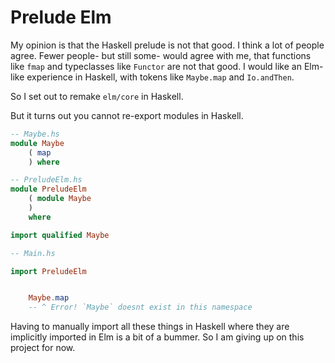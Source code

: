 # Prelude Elm

My opinion is that the Haskell prelude is not that good. I think a lot of people agree. Fewer people- but still some- would agree with me, that functions like `fmap` and typeclasses like `Functor` are not that good. I would like an Elm-like experience in Haskell, with tokens like `Maybe.map` and `Io.andThen`.

So I set out to remake `elm/core` in Haskell.

But it turns out you cannot re-export modules in Haskell.
```haskell
-- Maybe.hs
module Maybe
    ( map
    ) where

-- PreludeElm.hs
module PreludeElm 
    ( module Maybe
    )
    where

import qualified Maybe

-- Main.hs

import PreludeElm


    Maybe.map
    -- ^ Error! `Maybe` doesnt exist in this namespace
```

Having to manually import all these things in Haskell where they are implicitly imported in Elm is a bit of a bummer. So I am giving up on this project for now.


